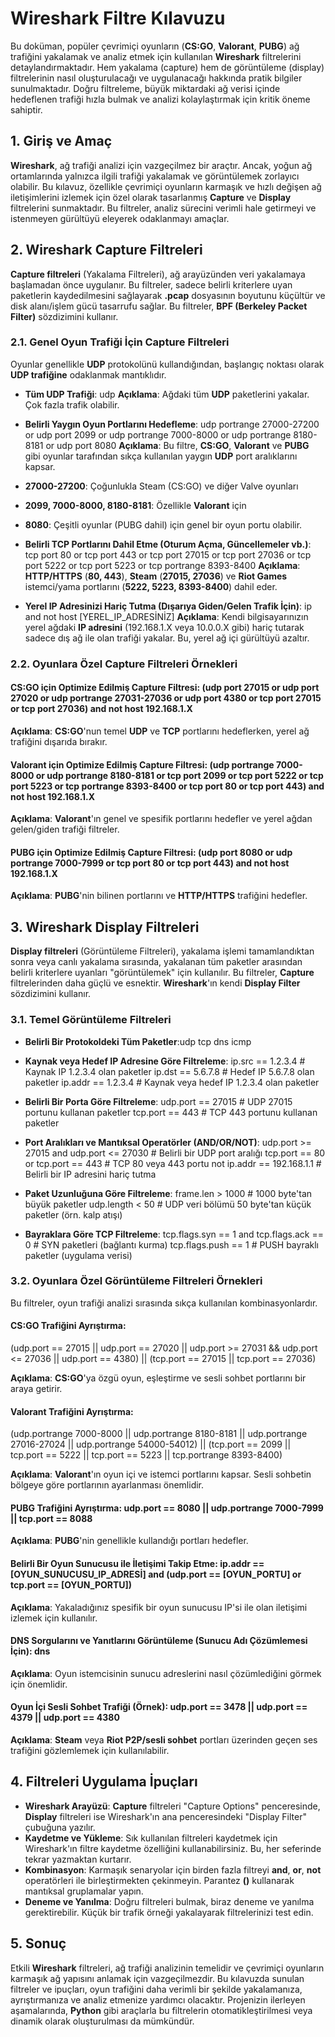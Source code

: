 # Wireshark Filtre Kılavuzu

Bu doküman, popüler çevrimiçi oyunların (**CS:GO**, **Valorant**, **PUBG**) ağ trafiğini yakalamak ve analiz etmek için kullanılan **Wireshark** filtrelerini detaylandırmaktadır. Hem yakalama (capture) hem de görüntüleme (display) filtrelerinin nasıl oluşturulacağı ve uygulanacağı hakkında pratik bilgiler sunulmaktadır. Doğru filtreleme, büyük miktardaki ağ verisi içinde hedeflenen trafiği hızla bulmak ve analizi kolaylaştırmak için kritik öneme sahiptir.

## 1. Giriş ve Amaç

**Wireshark**, ağ trafiği analizi için vazgeçilmez bir araçtır. Ancak, yoğun ağ ortamlarında yalnızca ilgili trafiği yakalamak ve görüntülemek zorlayıcı olabilir. Bu kılavuz, özellikle çevrimiçi oyunların karmaşık ve hızlı değişen ağ iletişimlerini izlemek için özel olarak tasarlanmış **Capture** ve **Display** filtrelerini sunmaktadır. Bu filtreler, analiz sürecini verimli hale getirmeyi ve istenmeyen gürültüyü eleyerek odaklanmayı amaçlar.

## 2. Wireshark Capture Filtreleri

**Capture filtreleri** (Yakalama Filtreleri), ağ arayüzünden veri yakalamaya başlamadan önce uygulanır. Bu filtreler, sadece belirli kriterlere uyan paketlerin kaydedilmesini sağlayarak **.pcap** dosyasının boyutunu küçültür ve disk alanı/işlem gücü tasarrufu sağlar. Bu filtreler, **BPF (Berkeley Packet Filter)** sözdizimini kullanır.

### 2.1. Genel Oyun Trafiği İçin Capture Filtreleri

Oyunlar genellikle **UDP** protokolünü kullandığından, başlangıç noktası olarak **UDP trafiğine** odaklanmak mantıklıdır.

- **Tüm UDP Trafiği**: udp
**Açıklama**: Ağdaki tüm **UDP** paketlerini yakalar. Çok fazla trafik olabilir.

- **Belirli Yaygın Oyun Portlarını Hedefleme**: udp portrange 27000-27200 or udp port 2099 or udp portrange 7000-8000 or udp portrange 8180-8181 or udp port 8080
**Açıklama**: Bu filtre, **CS:GO**, **Valorant** ve **PUBG** gibi oyunlar tarafından sıkça kullanılan yaygın **UDP** port aralıklarını kapsar.
- **27000-27200**: Çoğunlukla Steam (CS:GO) ve diğer Valve oyunları
- **2099, 7000-8000, 8180-8181**: Özellikle **Valorant** için
- **8080**: Çeşitli oyunlar (PUBG dahil) için genel bir oyun portu olabilir.

- **Belirli TCP Portlarını Dahil Etme (Oturum Açma, Güncellemeler vb.)**: tcp port 80 or tcp port 443 or tcp port 27015 or tcp port 27036 or tcp port 5222 or tcp port 5223 or tcp portrange 8393-8400
**Açıklama**: **HTTP/HTTPS** (**80, 443**), **Steam** (**27015, 27036**) ve **Riot Games** istemci/yama portlarını (**5222, 5223, 8393-8400**) dahil eder.

- **Yerel IP Adresinizi Hariç Tutma (Dışarıya Giden/Gelen Trafik İçin)**: ip and not host [YEREL_IP_ADRESİNİZ]
**Açıklama**: Kendi bilgisayarınızın yerel ağdaki **IP adresini** (192.168.1.X veya 10.0.0.X gibi) hariç tutarak sadece dış ağ ile olan trafiği yakalar. Bu, yerel ağ içi gürültüyü azaltır.

### 2.2. Oyunlara Özel Capture Filtreleri Örnekleri

#### **CS:GO için Optimize Edilmiş Capture Filtresi**: (udp port 27015 or udp port 27020 or udp portrange 27031-27036 or udp port 4380 or tcp port 27015 or tcp port 27036) and not host 192.168.1.X
**Açıklama**: **CS:GO**'nun temel **UDP** ve **TCP** portlarını hedeflerken, yerel ağ trafiğini dışarıda bırakır.

#### **Valorant için Optimize Edilmiş Capture Filtresi**: (udp portrange 7000-8000 or udp portrange 8180-8181 or tcp port 2099 or tcp port 5222 or tcp port 5223 or tcp portrange 8393-8400 or tcp port 80 or tcp port 443) and not host 192.168.1.X
**Açıklama**: **Valorant**'ın genel ve spesifik portlarını hedefler ve yerel ağdan gelen/giden trafiği filtreler.

#### **PUBG için Optimize Edilmiş Capture Filtresi**: (udp port 8080 or udp portrange 7000-7999 or tcp port 80 or tcp port 443) and not host 192.168.1.X
**Açıklama**: **PUBG**'nin bilinen portlarını ve **HTTP/HTTPS** trafiğini hedefler.

## 3. Wireshark Display Filtreleri

**Display filtreleri** (Görüntüleme Filtreleri), yakalama işlemi tamamlandıktan sonra veya canlı yakalama sırasında, yakalanan tüm paketler arasından belirli kriterlere uyanları "görüntülemek" için kullanılır. Bu filtreler, **Capture** filtrelerinden daha güçlü ve esnektir. **Wireshark**'ın kendi **Display Filter** sözdizimini kullanır.

### 3.1. Temel Görüntüleme Filtreleri

- **Belirli Bir Protokoldeki Tüm Paketler**:udp
tcp
dns
icmp


- **Kaynak veya Hedef IP Adresine Göre Filtreleme**:
ip.src == 1.2.3.4 # Kaynak IP 1.2.3.4 olan paketler
ip.dst == 5.6.7.8 # Hedef IP 5.6.7.8 olan paketler
ip.addr == 1.2.3.4 # Kaynak veya hedef IP 1.2.3.4 olan paketler

- **Belirli Bir Porta Göre Filtreleme**:
udp.port == 27015 # UDP 27015 portunu kullanan paketler
tcp.port == 443 # TCP 443 portunu kullanan paketler

- **Port Aralıkları ve Mantıksal Operatörler (AND/OR/NOT)**:
udp.port >= 27015 and udp.port <= 27030 # Belirli bir UDP port aralığı
tcp.port == 80 or tcp.port == 443 # TCP 80 veya 443 portu
not ip.addr == 192.168.1.1 # Belirli bir IP adresini hariç tutma


- **Paket Uzunluğuna Göre Filtreleme**:
frame.len > 1000 # 1000 byte'tan büyük paketler
udp.length < 50 # UDP veri bölümü 50 byte'tan küçük paketler (örn. kalp atışı)


- **Bayraklara Göre TCP Filtreleme**:
tcp.flags.syn == 1 and tcp.flags.ack == 0 # SYN paketleri (bağlantı kurma)
tcp.flags.push == 1 # PUSH bayraklı paketler (uygulama verisi)


### 3.2. Oyunlara Özel Görüntüleme Filtreleri Örnekleri

Bu filtreler, oyun trafiği analizi sırasında sıkça kullanılan kombinasyonlardır.

#### **CS:GO Trafiğini Ayrıştırma**:
(udp.port == 27015 || udp.port == 27020 || udp.port >= 27031 && udp.port <= 27036 || udp.port == 4380) || (tcp.port == 27015 || tcp.port == 27036)

**Açıklama**: **CS:GO**'ya özgü oyun, eşleştirme ve sesli sohbet portlarını bir araya getirir.

#### **Valorant Trafiğini Ayrıştırma**:
(udp.portrange 7000-8000 || udp.portrange 8180-8181 || udp.portrange 27016-27024 || udp.portrange 54000-54012) || (tcp.port == 2099 || tcp.port == 5222 || tcp.port == 5223 || tcp.portrange 8393-8400)

**Açıklama**: **Valorant**'ın oyun içi ve istemci portlarını kapsar. Sesli sohbetin bölgeye göre portlarının ayarlanması önemlidir.

#### **PUBG Trafiğini Ayrıştırma**: udp.port == 8080 || udp.portrange 7000-7999 || tcp.port == 8088

**Açıklama**: **PUBG**'nin genellikle kullandığı portları hedefler.

#### **Belirli Bir Oyun Sunucusu ile İletişimi Takip Etme**: ip.addr == [OYUN_SUNUCUSU_IP_ADRESİ] and (udp.port == [OYUN_PORTU] or tcp.port == [OYUN_PORTU])

**Açıklama**: Yakaladığınız spesifik bir oyun sunucusu IP'si ile olan iletişimi izlemek için kullanılır.

#### **DNS Sorgularını ve Yanıtlarını Görüntüleme (Sunucu Adı Çözümlemesi İçin)**: dns

**Açıklama**: Oyun istemcisinin sunucu adreslerini nasıl çözümlediğini görmek için önemlidir.

#### **Oyun İçi Sesli Sohbet Trafiği (Örnek)**: udp.port == 3478 || udp.port == 4379 || udp.port == 4380

**Açıklama**: **Steam** veya **Riot P2P/sesli sohbet** portları üzerinden geçen ses trafiğini gözlemlemek için kullanılabilir.

## 4. Filtreleri Uygulama İpuçları

- **Wireshark Arayüzü**: **Capture** filtreleri "Capture Options" penceresinde, **Display** filtreleri ise Wireshark'ın ana penceresindeki "Display Filter" çubuğuna yazılır.
- **Kaydetme ve Yükleme**: Sık kullanılan filtreleri kaydetmek için Wireshark'ın filtre kaydetme özelliğini kullanabilirsiniz. Bu, her seferinde tekrar yazmaktan kurtarır.
- **Kombinasyon**: Karmaşık senaryolar için birden fazla filtreyi **and**, **or**, **not** operatörleri ile birleştirmekten çekinmeyin. Parantez **()** kullanarak mantıksal gruplamalar yapın.
- **Deneme ve Yanılma**: Doğru filtreleri bulmak, biraz deneme ve yanılma gerektirebilir. Küçük bir trafik örneği yakalayarak filtrelerinizi test edin.

## 5. Sonuç

Etkili **Wireshark** filtreleri, ağ trafiği analizinin temelidir ve çevrimiçi oyunların karmaşık ağ yapısını anlamak için vazgeçilmezdir. Bu kılavuzda sunulan filtreler ve ipuçları, oyun trafiğini daha verimli bir şekilde yakalamanıza, ayrıştırmanıza ve analiz etmenize yardımcı olacaktır. Projenizin ilerleyen aşamalarında, **Python** gibi araçlarla bu filtrelerin otomatikleştirilmesi veya dinamik olarak oluşturulması da mümkündür.





  

